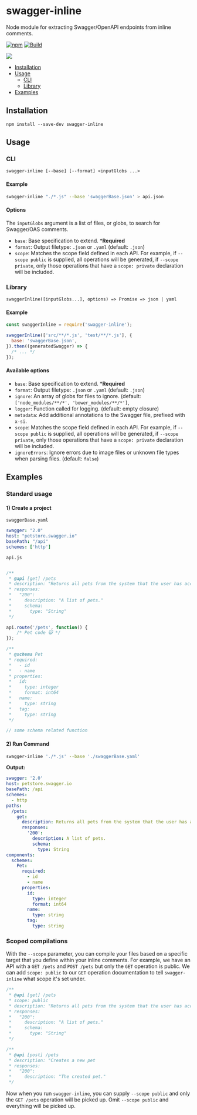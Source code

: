 # swagger-inline

Node module for extracting Swagger/OpenAPI endpoints from inline comments.

[![npm](https://img.shields.io/npm/v/swagger-inline)](https://npm.im/swagger-inline) [![Build](https://github.com/readmeio/swagger-inline/workflows/CI/badge.svg)](https://github.com/readmeio/swagger-inline)

[![](https://d3vv6lp55qjaqc.cloudfront.net/items/1M3C3j0I0s0j3T362344/Untitled-2.png)](https://readme.io)

* [Installation](#installation)
* [Usage](#usage)
  * [CLI](#cli)
  * [Library](#library)
* [Examples](#examples)

## Installation

```
npm install --save-dev swagger-inline
```

## Usage
### CLI
```
swagger-inline [--base] [--format] <inputGlobs ...>
```

#### Example

```bash
swagger-inline "./*.js" --base 'swaggerBase.json' > api.json
```

#### Options
The `inputGlobs` argument is a list of files, or globs, to search for Swagger/OAS comments.

- `base`: Base specification to extend. ***Required**
- `format`: Output filetype: `.json` or `.yaml` (default: `.json`)
- `scope`: Matches the scope field defined in each API. For example, if `--scope public` is supplied, all operations will be generated, if `--scope private`, only those operations that have a `scope: private` declaration will be included.

### Library

```
swaggerInline([inputGlobs...], options) => Promise => json | yaml
```

#### Example

```js
const swaggerInline = require('swagger-inline');

swaggerInline(['src/**/*.js', 'test/**/*.js'], {
  base: 'swaggerBase.json',
}).then((generatedSwagger) => {
  /* ... */
});
```

#### Available options
- `base`: Base specification to extend. ***Required**
- `format`: Output filetype: `.json` or `.yaml` (default: `.json`)
- `ignore`: An array of globs for files to ignore. (default: `['node_modules/**/*', 'bower_modules/**/*']`,
- `logger`: Function called for logging. (default: empty closure)
- `metadata`: Add additional annotations to the Swagger file, prefixed with `x-si`.
- `scope`: Matches the scope field defined in each API. For example, if `--scope public` is supplied, all operations will be generated, if `--scope private`, only those operations that have a `scope: private` declaration will be included.
- `ignoreErrors`: Ignore errors due to image files or unknown file types when parsing files. (default: `false`)

## Examples
### Standard usage
#### 1) Create a project

`swaggerBase.yaml`

```yaml
swagger: "2.0"
host: "petstore.swagger.io"
basePath: "/api"
schemes: ['http']
 ```

`api.js`

```js

/**
 * @api [get] /pets
 * description: "Returns all pets from the system that the user has access to"
 * responses:
 *   "200":
 *     description: "A list of pets."
 *     schema:
 *       type: "String"
 */

api.route('/pets', function() {
    /* Pet code 😺 */
});

/**
 * @schema Pet
 * required:
 *   - id
 *   - name
 * properties:
 *   id:
 *     type: integer
 *     format: int64
 *   name:
 *     type: string
 *   tag:
 *     type: string
 */

// some schema related function

```

#### 2) Run Command

```bash
swagger-inline './*.js' --base './swaggerBase.yaml'
```

**Output:**

```yaml
swagger: '2.0'
host: petstore.swagger.io
basePath: /api
schemes:
  - http
paths:
  /pets:
    get:
      description: Returns all pets from the system that the user has access to
      responses:
        '200':
          description: A list of pets.
          schema:
            type: String
components:
  schemes:
    Pet:
      required:
        - id
        - name
      properties:
        id:
          type: integer
          format: int64
        name:
          type: string
        tag:
          type: string
```

### Scoped compilations
With the `--scope` parameter, you can compile your files based on a specific target that you define within your inline comments. For example, we have an API with a `GET /pets` and `POST /pets` but only the `GET` operation is public. We can add `scope: public` to our `GET` operation documentation to tell `swagger-inline` what scope it's set under.

```js
/**
 * @api [get] /pets
 * scope: public
 * description: "Returns all pets from the system that the user has access to"
 * responses:
 *   "200":
 *     description: "A list of pets."
 *     schema:
 *       type: "String"
 */

/**
 * @api [post] /pets
 * description: "Creates a new pet
 * responses:
 *   "200":
 *     description: "The created pet."
 */
 ```

Now when you run `swagger-inline`, you can supply `--scope public` and only the `GET /pets` operation will be picked up. Omit `--scope public` and everything will be picked up.
